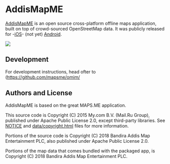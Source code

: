 # AddisMapME

[AddisMapME](http://me.addismap.com) is an open source cross-platform offline maps application,
built on top of crowd-sourced OpenStreetMap data. It was publicly released
for -[iOS](https://itunes.apple.com/app/notyetpublished)- (not yet)
[Android](https://play.google.com/store/apps/details?id=com.addismap.me).

![](docs/screenshots.jpg)

## Development 

For development instructions, head ofter to (https://github.com/mapsme/omim/

## Authors and License

AddisMapME is based on the great MAPS.ME application.

This source code is Copyright (C) 2015 My.com B.V. (Mail.Ru Group), published under Apache Public License 2.0,
except third-party libraries. See [NOTICE](https://github.com/mapsme/omim/blob/master/NOTICE)
and [data/copyright.html](http://htmlpreview.github.io/?https://github.com/mapsme/omim/blob/master/data/copyright.html) files for more information.

Portions of the source code is Copyright (C) 2018 Bandira Addis Map Entertainment PLC, also published under Apache Public License 2.0.

Portions of the map data that comes bundled with the packaged app, is Copyright (C) 2018 Bandira Addis Map Entertainment PLC.
